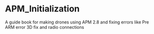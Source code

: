 # APM_Initialization
A guide book for making drones using APM 2.8 and fixing errors like Pre ARM error 3D fix and radio connections
